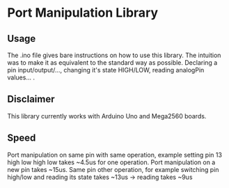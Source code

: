 # Port Manipulation Library
## Usage
The .ino file gives bare instructions on how to use this library.
The intuition was to make it as equivalent to the standard way as possible.
Declaring a pin input/output/..., changing it's state HIGH/LOW, reading analogPin values... .

## Disclaimer
This library currently works with Arduino Uno and Mega2560 boards.

## Speed
Port manipulation on same pin with same operation, example setting pin 13 high low high low takes ~4.5us for one operation.
Port manipulation on a new pin takes ~15us.
Same pin other operation, for example switching pin high/low and reading its state takes ~13us -> reading takes ~9us

